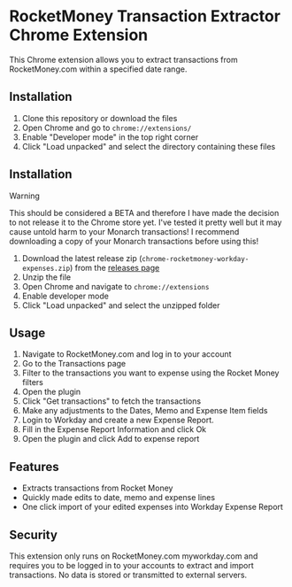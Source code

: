 # RocketMoney Transaction Extractor Chrome Extension

This Chrome extension allows you to extract transactions from RocketMoney.com within a specified date range.

## Installation

1. Clone this repository or download the files
2. Open Chrome and go to `chrome://extensions/`
3. Enable "Developer mode" in the top right corner
4. Click "Load unpacked" and select the directory containing these files

## Installation

> [!WARNING]
> This should be considered a BETA and therefore I have made the decision to not release it to the Chrome store yet. I've tested it pretty well but it may cause untold harm to your Monarch transactions! I recommend downloading a copy of your Monarch transactions before using this!

1. Download the latest release zip (`chrome-rocketmoney-workday-expenses.zip`) from the [releases page](https://github.com/axertion/rocketmoney-to-workday-expenses/releases/latest)
2. Unzip the file
3. Open Chrome and navigate to `chrome://extensions`
4. Enable developer mode
5. Click "Load unpacked" and select the unzipped folder


## Usage

1. Navigate to RocketMoney.com and log in to your account
2. Go to the Transactions page
3. Filter to the transactions you want to expense using the Rocket Money filters
4. Open the plugin
4. Click "Get transactions" to fetch the transactions
5. Make any adjustments to the Dates, Memo and Expense Item fields
6. Login to Workday and create a new Expense Report. 
7. Fill in the Expense Report Information and click Ok
8. Open the plugin and click Add to expense report

## Features

- Extracts transactions from Rocket Money
- Quickly made edits to date, memo and expense lines
- One click import of your edited expenses into Workday Expense Report


## Security

This extension only runs on RocketMoney.com myworkday.com and requires you to be logged in to your accounts to extract and import transactions. No data is stored or transmitted to external servers. 